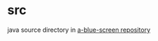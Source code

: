 # src
java source directory
in [a-blue-screen repository](https://github.com/wps-2014-2015-apcs/a-blue-screen/)
